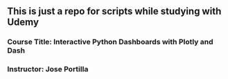 ## This is just a repo for scripts while studying with Udemy

### Course Title: Interactive Python Dashboards with Plotly and Dash

### Instructor: Jose Portilla
